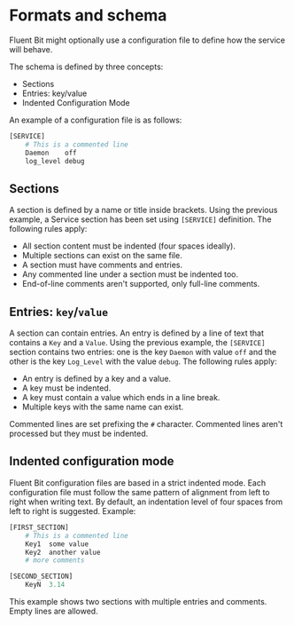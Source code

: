 # Formats and schema

Fluent Bit might optionally use a configuration file to define how the service will behave.

The schema is defined by three concepts:

- Sections
- Entries: key/value
- Indented Configuration Mode

An example of a configuration file is as follows:

```python
[SERVICE]
    # This is a commented line
    Daemon    off
    log_level debug
```

## Sections

A section is defined by a name or title inside brackets. Using the previous example, a Service section has been set using `[SERVICE]` definition. The following rules apply:

- All section content must be indented (four spaces ideally).
- Multiple sections can exist on the same file.
- A section must have comments and entries.
- Any commented line under a section must be indented too.
- End-of-line comments aren't supported, only full-line comments.

## Entries: `key`/`value`

A section can contain entries. An entry is defined by a line of text that contains a `Key` and a `Value`. Using the previous example, the `[SERVICE]` section contains two entries: one is the key `Daemon` with value `off` and the other is the key `Log_Level` with the value `debug`. The following rules apply:

- An entry is defined by a key and a value.
- A key must be indented.
- A key must contain a value which ends in a line break.
- Multiple keys with the same name can exist.

Commented lines are set prefixing the `#` character. Commented lines aren't processed but they must be indented.

## Indented configuration mode

Fluent Bit configuration files are based in a strict indented mode. Each configuration file must follow the same pattern of alignment from left to right when writing text. By default, an indentation level of four spaces from left to right is suggested. Example:

```python
[FIRST_SECTION]
    # This is a commented line
    Key1  some value
    Key2  another value
    # more comments

[SECOND_SECTION]
    KeyN  3.14
```

This example shows two sections with multiple entries and comments. Empty lines are allowed.
